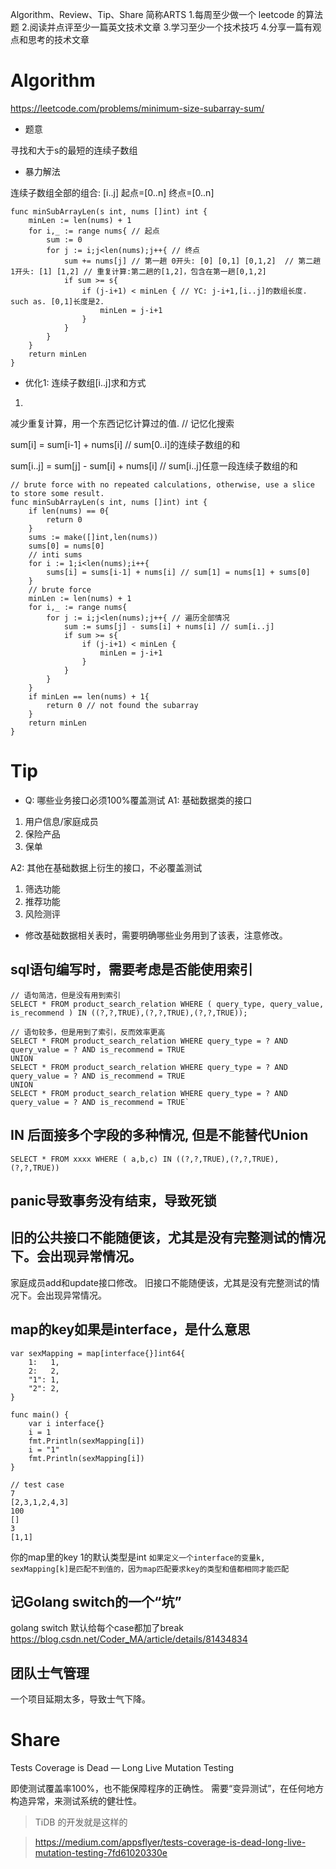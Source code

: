 Algorithm、Review、Tip、Share 简称ARTS
1.每周至少做一个 leetcode 的算法题 2.阅读并点评至少一篇英文技术文章 3.学习至少一个技术技巧 4.分享一篇有观点和思考的技术文章


# Algorithm

https://leetcode.com/problems/minimum-size-subarray-sum/

* 题意

寻找和大于s的最短的连续子数组

* 暴力解法

连续子数组全部的组合: [i..j] 起点=[0..n] 终点=[0..n]

```
func minSubArrayLen(s int, nums []int) int {
    minLen := len(nums) + 1
    for i,_ := range nums{ // 起点
        sum := 0 
        for j := i;j<len(nums);j++{ // 终点
            sum += nums[j] // 第一趟 0开头: [0] [0,1] [0,1,2]  // 第二趟 1开头: [1] [1,2] // 重复计算:第二趟的[1,2]，包含在第一趟[0,1,2]
            if sum >= s{
                if (j-i+1) < minLen { // YC: j-i+1,[i..j]的数组长度. such as. [0,1]长度是2.
                    minLen = j-i+1
                }
            }
        }
    }
    return minLen
}
```

* 优化1: 连续子数组[i..j]求和方式 

1. 

减少重复计算，用一个东西记忆计算过的值. // 记忆化搜索

sum[i] = sum[i-1] + nums[i] // sum[0..i]的连续子数组的和

sum[i..j] = sum[j] - sum[i] + nums[i] // sum[i..j]任意一段连续子数组的和

```
// brute force with no repeated calculations, otherwise, use a slice to store some result.
func minSubArrayLen(s int, nums []int) int {
    if len(nums) == 0{
        return 0
    }
    sums := make([]int,len(nums))
    sums[0] = nums[0]
    // inti sums
    for i := 1;i<len(nums);i++{
        sums[i] = sums[i-1] + nums[i] // sum[1] = nums[1] + sums[0]
    }
    // brute force
    minLen := len(nums) + 1
    for i,_ := range nums{
        for j := i;j<len(nums);j++{ // 遍历全部情况
            sum := sums[j] - sums[i] + nums[i] // sum[i..j]
            if sum >= s{
                if (j-i+1) < minLen {
                    minLen = j-i+1
                }
            }
        }
    }
    if minLen == len(nums) + 1{
        return 0 // not found the subarray
    }
    return minLen
}
```


# Tip

* Q: 哪些业务接口必须100%覆盖测试
A1: 基础数据类的接口
1. 用户信息/家庭成员
2. 保险产品
3. 保单

A2: 其他在基础数据上衍生的接口，不必覆盖测试
1. 筛选功能
2. 推荐功能
3. 风险测评

* 修改基础数据相关表时，需要明确哪些业务用到了该表，注意修改。

## sql语句编写时，需要考虑是否能使用索引

```
// 语句简洁，但是没有用到索引
SELECT * FROM product_search_relation WHERE ( query_type, query_value, is_recommend ) IN ((?,?,TRUE),(?,?,TRUE),(?,?,TRUE));

// 语句较多，但是用到了索引，反而效率更高
SELECT * FROM product_search_relation WHERE query_type = ? AND query_value = ? AND is_recommend = TRUE
UNION
SELECT * FROM product_search_relation WHERE query_type = ? AND query_value = ? AND is_recommend = TRUE
UNION
SELECT * FROM product_search_relation WHERE query_type = ? AND query_value = ? AND is_recommend = TRUE`
```

## IN 后面接多个字段的多种情况, 但是不能替代Union

```
SELECT * FROM xxxx WHERE ( a,b,c) IN ((?,?,TRUE),(?,?,TRUE),(?,?,TRUE))
```

## panic导致事务没有结束，导致死锁

## 旧的公共接口不能随便该，尤其是没有完整测试的情况下。会出现异常情况。
家庭成员add和update接口修改。
旧接口不能随便该，尤其是没有完整测试的情况下。会出现异常情况。

## map的key如果是interface，是什么意思

```
var sexMapping = map[interface{}]int64{
	1:   1,
	2:   2,
	"1": 1,
	"2": 2,
}

func main() {
	var i interface{}
	i = 1
	fmt.Println(sexMapping[i])
	i = "1"
	fmt.Println(sexMapping[i])
}

// test case
7
[2,3,1,2,4,3]
100
[]
3
[1,1]
```

你的map里的key 1的默认类型是int
`如果定义一个interface的变量k, sexMapping[k]是匹配不到值的，因为map匹配要求key的类型和值都相同才能匹配`

## 记Golang switch的一个“坑”
golang  switch 默认给每个case都加了break
https://blog.csdn.net/Coder_MA/article/details/81434834


## 团队士气管理

一个项目延期太多，导致士气下降。


# Share

Tests Coverage is Dead — Long Live Mutation Testing

即使测试覆盖率100%，也不能保障程序的正确性。
需要“变异测试”，在任何地方构造异常，来测试系统的健壮性。

> TiDB 的开发就是这样的

> https://medium.com/appsflyer/tests-coverage-is-dead-long-live-mutation-testing-7fd61020330e


